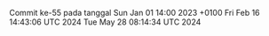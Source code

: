 Commit ke-55 pada tanggal Sun Jan 01 14:00 2023 +0100
Fri Feb 16 14:43:06 UTC 2024
Tue May 28 08:14:34 UTC 2024
